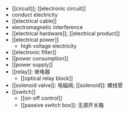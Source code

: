 - [[circuit]]; [[electronic circuit]]
- conduct electricity
- [[electrical cable]]
- electromagnetic interference
- [[electrical hardware]]; [[electrical product]]
- [[electrical power]]
    - high voltage electricity
- [[electronic filter]]
- [[power consumption]]
- [[power supply]]
- [[relay]]: 继电器
    - [[optical relay block]]
- [[solenoid valve]]: 电磁阀; [[solenoid]]: 螺线管
- [[switch]]
    - [[on-off control]]
    - [[passive switch box]]: 无源开关箱
